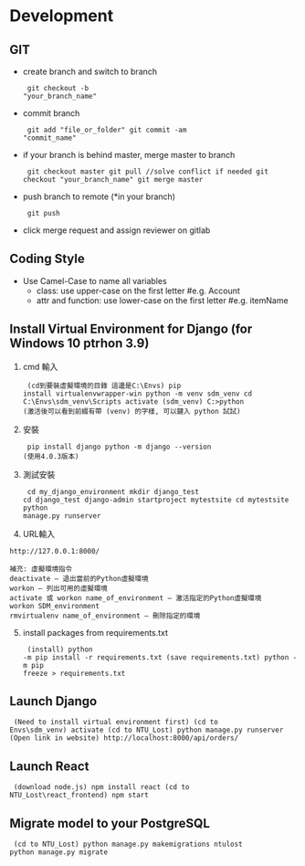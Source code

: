 # Development

## GIT
- create branch and switch to branch
<code><pre>
git checkout -b "your_branch_name"
</pre></code>

- commit branch
<code><pre>
git add "file_or_folder"
git commit -am "commit_name"
</code></pre>

- if your branch is behind master, merge master to branch
<code><pre>
git checkout master
git pull    //solve conflict if needed
git checkout "your_branch_name"
git merge master
</code></pre>

- push branch to remote (*in your branch)
<code><pre>
git push
</code></pre>
- click merge request and assign reviewer on gitlab

## Coding Style
- Use Camel-Case to name all variables
  - class: use upper-case on the first letter  #e.g. Account
  - attr and function: use lower-case on the first letter  #e.g. itemName

## Install Virtual Environment for Django (for Windows 10 ptrhon 3.9)
1. cmd 輸入
<code><pre>
(cd到要裝虛擬環境的目錄 這邊是C:\Envs)
pip install virtualenvwrapper-win
python -m venv sdm_venv
cd C:\Envs\sdm_venv\Scripts
activate
(sdm_venv) C:\>python (激活後可以看到前綴有帶 (venv) 的字樣, 可以鍵入 python 試試)
</code></pre>

2. 安裝
<code><pre>
pip install django
python -m django --version
(使用4.0.3版本)
</code></pre>

3. 測試安裝
<code><pre>
cd my_django_environment
mkdir django_test
cd django_test
django-admin startproject mytestsite
cd mytestsite
python manage.py runserver
</code></pre>

4. URL輸入
```
http://127.0.0.1:8000/

補充: 虛擬環境指令
deactivate — 退出當前的Python虛擬環境
workon — 列出可用的虛擬環境
activate 或 workon name_of_environment — 激活指定的Python虛擬環境
workon SDM_environment
rmvirtualenv name_of_environment — 刪除指定的環境
```

5. install packages from requirements.txt
<code><pre>
(install)
python -m pip install -r requirements.txt
(save requirements.txt)
python -m pip freeze > requirements.txt
</code></pre>

## Launch Django
<code><pre>
(Need to install virtual environment first)
(cd to Envs\sdm_venv)
activate
(cd to NTU_Lost)
python manage.py runserver
(Open link in website)
http://localhost:8000/api/orders/
</code></pre>

## Launch React
<code><pre>
(download node.js)
npm install react
(cd to NTU_Lost\react_frontend)
npm start
</code></pre>

## Migrate model to your PostgreSQL
<code><pre>
(cd to NTU_Lost)
python manage.py makemigrations ntulost
python manage.py migrate
</code></pre>